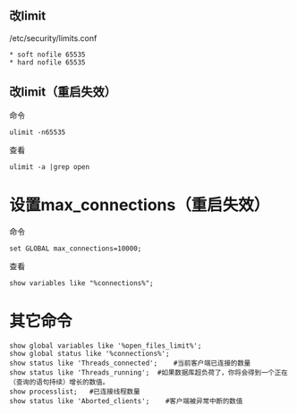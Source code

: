 
##  改limit
/etc/security/limits.conf  
```
* soft nofile 65535
* hard nofile 65535
```

## 改limit（重启失效）
命令  
```
ulimit -n65535
```

查看  
```
ulimit -a |grep open
```

# 设置max_connections（重启失效）
命令  
```
set GLOBAL max_connections=10000;
```

查看  
```
show variables like "%connections%";
```

# 其它命令
```
show global variables like '%open_files_limit%';
show global status like '%connections%';
show status like 'Threads_connected';    #当前客户端已连接的数量
show status like 'Threads_running';  #如果数据库超负荷了，你将会得到一个正在（查询的语句持续）增长的数值。
show processlist;   #已连接线程数量
show status like 'Aborted_clients';    #客户端被异常中断的数值

```

